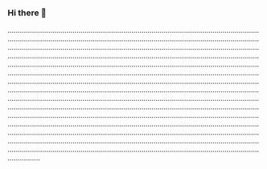 ### Hi there 👋

....................................................................................................................................................................................................................................................................................................................................................................................................................................................................................................................................................................................................................................................................................................................................................................................................................................................................................................................................................................................................................................................................................................................................................................................................................................................................................................................................................................................................................................................................................................................................................................................................................................................................................................................................................................................................................................................................................................................................................